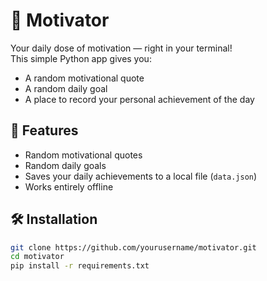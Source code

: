 # 💪 Motivator

Your daily dose of motivation — right in your terminal!  
This simple Python app gives you:
- A random motivational quote  
- A random daily goal  
- A place to record your personal achievement of the day  

## 🚀 Features
- Random motivational quotes  
- Random daily goals  
- Saves your daily achievements to a local file (`data.json`)  
- Works entirely offline  

## 🛠️ Installation

```bash
git clone https://github.com/yourusername/motivator.git
cd motivator
pip install -r requirements.txt
